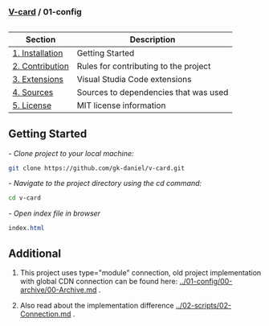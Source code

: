 ## 
### [V-card](../README.md) / 01-config
## 


| Section              | Description                                |
|----------------------|--------------------------------------------|
[1. Installation](./01-Installation.md) | Getting Started |
[2. Contribution](./02-Contribution.md) | Rules for contributing to the project              |
[3. Extensions](./03-Extensions.md)      | Visual Studia Code extensions     |
[4. Sources](./04-Sources.md)      | Sources to dependencies that was used |
[5. License](./05-License.md)  | MIT license information      |

## Getting Started

*<em> - Clone project to your local machine: </em>*

```bash
git clone https://github.com/gk-daniel/v-card.git
```  

*<em> - Navigate to the project directory using the cd command: </em>*

```bash
cd v-card
```  

*<em> - Open index file in browser  </em>*

```css
index.html
```  

## Additional

1. This project uses type="module" connection, old project implementation with global CDN connection can be found here: [../01-config/00-archive/00-Archive.md](../01-config/00-archive/00-Archive.md) .

2. Also read about the implementation difference [../02-scripts/02-Connection.md](../02-scripts/02-Connection.md) .